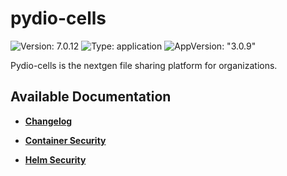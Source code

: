 # pydio-cells

![Version: 7.0.12](https://img.shields.io/badge/Version-7.0.12-informational?style=flat-square) ![Type: application](https://img.shields.io/badge/Type-application-informational?style=flat-square) ![AppVersion: "3.0.9"](https://img.shields.io/badge/AppVersion-"3.0.9"-informational?style=flat-square)

Pydio-cells is the nextgen file sharing platform for organizations.

## Available Documentation

- [**Changelog**](CHANGELOG)

- [**Container Security**](container-security)

- [**Helm Security**](helm-security)

